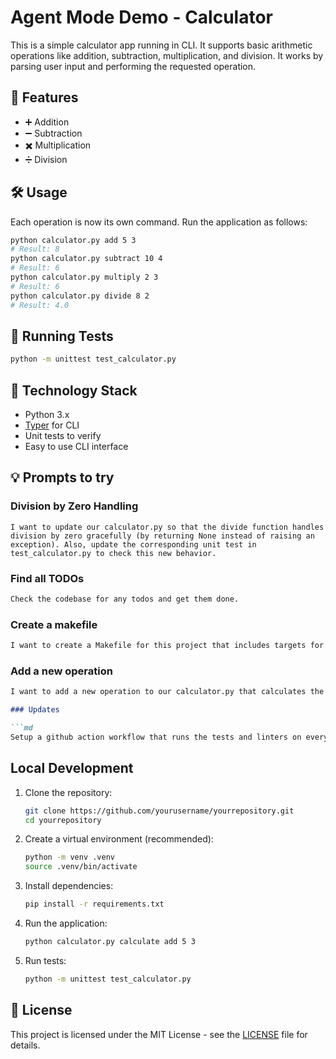 # Agent Mode Demo - Calculator

This is a simple calculator app running in CLI. It supports basic arithmetic operations like addition, subtraction, multiplication, and division. It works by parsing user input and performing the requested operation.

## 🚀 Features

- ➕ Addition
- ➖ Subtraction
- ✖️ Multiplication
- ➗ Division

## 🛠️ Usage

Each operation is now its own command. Run the application as follows:

```sh
python calculator.py add 5 3
# Result: 8
python calculator.py subtract 10 4
# Result: 6
python calculator.py multiply 2 3
# Result: 6
python calculator.py divide 8 2
# Result: 4.0
```

## 🧪 Running Tests

```sh
python -m unittest test_calculator.py
```

## 🧩 Technology Stack

- Python 3.x
- [Typer](https://typer.tiangolo.com/) for CLI
- Unit tests to verify
- Easy to use CLI interface

## 💡 Prompts to try

### Division by Zero Handling

```
I want to update our calculator.py so that the divide function handles division by zero gracefully (by returning None instead of raising an exception). Also, update the corresponding unit test in test_calculator.py to check this new behavior.
```

### Find all TODOs

```md
Check the codebase for any todos and get them done.
```

### Create a makefile

```md
I want to create a Makefile for this project that includes targets for running the application, running tests, and cleaning up temporary files.
```

### Add a new operation

```md
I want to add a new operation to our calculator.py that calculates the modulus of two numbers. Update the CLI to support this operation and add a corresponding unit test in test_calculator.py. Update docs```

### Updates

```md
Setup a github action workflow that runs the tests and linters on every pr. Enable Dependabot and pin the typer version to latest stable release. Update the README to reflect these changes.
```

## Local Development

1. Clone the repository:

   ```sh
   git clone https://github.com/yourusername/yourrepository.git
   cd yourrepository
   ```

2. Create a virtual environment (recommended):

   ```sh
   python -m venv .venv
   source .venv/bin/activate
   ```

3. Install dependencies:

   ```sh
   pip install -r requirements.txt
   ```

4. Run the application:

   ```sh
   python calculator.py calculate add 5 3
   ```

5. Run tests:

   ```sh
   python -m unittest test_calculator.py
   ```  

## 📄 License

This project is licensed under the MIT License - see the [LICENSE](LICENSE) file for details.

